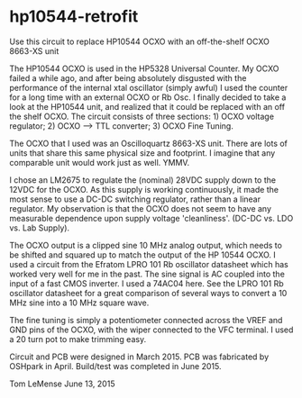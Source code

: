 # hp10544-retrofit
Use this circuit to replace HP10544 OCXO with an off-the-shelf OCXO 8663-XS unit 

The HP10544 OCXO is used in the HP5328 Universal Counter. My OCXO failed a while ago, and after being
absolutely disgusted with the performance of the internal xtal oscillator (simply awful) I used the
counter for a long time with an external OCXO or Rb Osc. I finally decided to take a look at the 
HP10544 unit, and realized that it could be replaced with an off the shelf OCXO. The circuit consists
of three sections: 1) OCXO voltage regulator; 2) OCXO --> TTL converter; 3) OCXO Fine Tuning.

The OCXO that I used was an Oscilloquartz 8663-XS unit. There are lots of units that share this same
physical size and footprint. I imagine that any comparable unit would work just as well. YMMV.

I chose an LM2675 to regulate the (nominal) 28VDC supply down to the 12VDC for the OCXO. As this 
supply is working continuously, it made the most sense to use a DC-DC switching regulator, rather
than a linear regulator. My observation is that the OCXO does not seem to have any measurable 
dependence upon supply voltage 'cleanliness'. (DC-DC vs. LDO vs. Lab Supply).

The OCXO output is a clipped sine 10 MHz analog output, which needs to be shifted and squared up to
match the output of the HP 10544 OCXO. I used a circuit from the Efratom LPRO 101 Rb oscillator
datasheet which has worked very well for me in the past. The sine signal is AC coupled into the 
input of a fast CMOS inverter. I used a 74AC04 here. See the LPRO 101 Rb oscillator datasheet for
a great comparison of several ways to convert a 10 MHz sine into a 10 MHz square wave.

The fine tuning is simply a potentiometer connected across the VREF and GND pins of the OCXO, with
the wiper connected to the VFC terminal. I used a 20 turn pot to make trimming easy.

Circuit and PCB were designed in March 2015. PCB was fabricated by OSHpark in April. Build/test was
completed in June 2015. 

Tom LeMense
June 13, 2015

